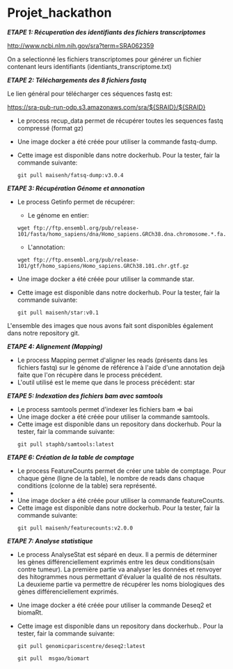 # Projet_hackathon

***ETAPE 1: Récuperation des identifiants des fichiers transcriptomes***

http://www.ncbi.nlm.nih.gov/sra?term=SRA062359

On a selectionné les fichiers transcriptomes pour générer un fichier contenant leurs identifiants (identiants_transcriptome.txt)

***ETAPE 2: Téléchargements des 8 fichiers fastq***

Le lien général pour télécharger ces séquences fastq est: 

https://sra-pub-run-odp.s3.amazonaws.com/sra/${SRAID}/${SRAID} 

* Le process recup_data permet de récupérer toutes les sequences fastq compressé (format gz)
* Une image docker a été créée pour utiliser la commande fastq-dump. 
* Cette image est disponible dans notre dockerhub. Pour la tester, fair la commande suivante:


    ```
    git pull maisenh/fatsq-dump:v3.0.4
    ```

***ETAPE 3: Récupération Génome et annonation***

* Le process Getinfo permet de récupérer:
    * Le génome en entier:
    
    ```
    wget ftp://ftp.ensembl.org/pub/release-101/fasta/homo_sapiens/dna/Homo_sapiens.GRCh38.dna.chromosome.*.fa.gz
    ```
    
    
    * L'annotation:


    ```
    wget ftp://ftp.ensembl.org/pub/release-101/gtf/homo_sapiens/Homo_sapiens.GRCh38.101.chr.gtf.gz
    ```
* Une image docker a été créée pour utiliser la commande star. 
* Cette image est disponible dans notre dockerhub. Pour la tester, fair la commande suivante:
    ```
    git pull maisenh/star:v0.1
    ```
    
L'ensemble des images que nous avons fait sont disponibles également dans notre repository git.

***ETAPE 4: Alignement (Mapping)***

* Le process Mapping permet d'aligner les reads (présents dans les fichiers fastq) sur le génome de référence à l'aide d'une annotation dejà faite que l'on récupère dans le process précédent.
* L'outil utilisé est le meme que dans le process précédent: star

***ETAPE 5: Indexation des fichiers bam avec samtools***
* Le process samtools permet d'indexer les fichiers bam => bai
* Une image docker a été créée pour utiliser la commande samtools. 
* Cette image est disponible dans un repository dans dockerhub. Pour la tester, fair la commande suivante:
    ```
    git pull staphb/samtools:latest
    ```

***ETAPE 6: Création de la table de comptage***
* Le process FeatureCounts permet de créer une table de comptage. Pour chaque gène (ligne de la table), le nombre de reads dans chaque conditions (colonne de la table) sera représenté.
* 
* Une image docker a été créée pour utiliser la commande featureCounts. 
* Cette image est disponible dans notre dockerhub. Pour la tester, fair la commande suivante:
    ```
    git pull maisenh/featurecounts:v2.0.0
    ```
    
***ETAPE 7: Analyse statistique***
* Le process AnalyseStat est séparé en deux. Il a permis de déterminer les gènes différenciellement exprimés entre les deux conditions(sain contre tumeur). La première partie va analyser les données et renvoyer des hitogrammes nous permettant d'évaluer la qualité de nos résultats. La deuxieme partie va permettre de récupérer les noms biologiques des gènes différenciellement exprimés.
* Une image docker a été créée pour utiliser la commande Deseq2 et biomaRt. 
* Cette image est disponible dans  un repository dans dockerhub.. Pour la tester, fair la commande suivante:
    ```
    git pull genomicpariscentre/deseq2:latest
    
    ```
    
    ```
    git pull  msgao/biomart
    ```
